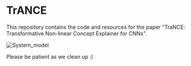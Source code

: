 # TrANCE
This repository contains the code and resources for the paper "TraNCE: Transformative Non-linear Concept Explainer for CNNs".

![System_model](https://github.com/user-attachments/assets/26c724fe-a09d-40d3-a4ce-f3f25f442aa3)

Please be patient as we clean up :)
